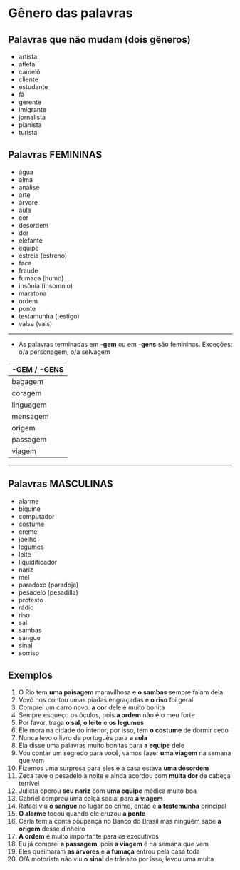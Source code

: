 # Gênero das palavras

## Palavras que não mudam (dois gêneros)

* artista
* atleta
* camelô
* cliente
* estudante
* fã
* gerente
* imigrante
* jornalista
* pianista
* turista

## Palavras FEMININAS

* água
* alma
* análise
* arte
* árvore
* aula
* cor
* desordem
* dor
* elefante
* equipe
* estreia (estreno)
* faca
* fraude
* fumaça (humo)
* insônia (insomnio)
* maratona
* ordem
* ponte
* testamunha (testigo)
* valsa (vals)

---

* As palavras terminadas em **-gem** ou em **-gens** são femininas. Exceções: o/a personagem, o/a selvagem

| -GEM / -GENS |
| -- |
| bagagem |
| coragem |
| linguagem |
| mensagem |
| origem |
| passagem |
| viagem |

---

## Palavras MASCULINAS

* alarme
* biquine
* computador
* costume
* creme
* joelho
* legumes
* leite
* liquidificador
* nariz
* mel
* paradoxo (paradoja)
* pesadelo (pesadilla)
* protesto
* rádio
* riso
* sal
* sambas
* sangue
* sinal
* sorriso

## Exemplos

1. O Rio tem **uma paisagem** maravilhosa e **o sambas** sempre falam dela
1. Vovó nos contou umas piadas engraçadas e **o riso** foi geral
1. Comprei um carro novo. **a cor** dele é muito bonita
1. Sempre esqueço os óculos, pois **a ordem** não é o meu forte
1. Por favor, traga **o sal**, **o leite** e **os legumes**
1. Ele mora na cidade do interior, por isso, tem **o costume** de dormir cedo
1. Nunca levo o livro de português para **a aula**
1. Ela disse uma palavras muito bonitas para **a equipe** dele
1. Vou contar um segredo para você, vamos fazer **uma viagem** na semana que vem
1. Fizemos uma surpresa para eles e a casa estava **uma desordem**
1. Zeca teve o pesadelo à noite e ainda acordou com **muita dor** de cabeça terrível
1. Julieta operou **seu nariz** com **uma equipe** médica muito boa
1. Gabriel comprou uma calça social para **a viagem**
1. Rafael viu **o sangue** no lugar do crime, então é **a testemunha** principal
1. **O alarme** tocou quando ele cruzou **a ponte**
1. Carla tem a conta poupança no Banco do Brasil mas ninguém sabe **a origem** desse dinheiro
1. **A ordem** é muito importante para os executivos
1. Eu já comprei **a passagem**, pois **a viagem** é na semana que vem
1. Eles queimaram **as árvores** e **a fumaça** entrou pela casa toda
1. O/A motorista não viu **o sinal** de trânsito por isso, levou uma multa
